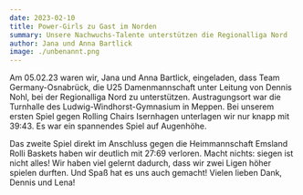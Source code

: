 ```yaml
---
date: 2023-02-10
title: Power-Girls zu Gast im Norden
summary: Unsere Nachwuchs-Talente unterstützen die Regionalliga Nord
author: Jana und Anna Bartlick
image: ./unbenannt.png
---
```

Am 05.02.23 waren wir, Jana und Anna Bartlick, eingeladen, dass Team Germany-Osnabrück, die U25 Damenmannschaft unter Leitung von Dennis Nohl, bei der Regionalliga Nord zu unterstützen. Austragungsort war die Turnhalle des Ludwig-Windhorst-Gymnasium in Meppen. Bei unserem ersten Spiel gegen Rolling Chairs Isernhagen unterlagen wir nur knapp mit 39:43. Es war ein spannendes Spiel auf Augenhöhe. 

Das zweite Spiel direkt im Anschluss gegen die Heimmannschaft Emsland Rolli Baskets haben wir deutlich mit 27:69 verloren. Macht nichts: siegen ist nicht alles! Wir haben viel gelernt dadurch, dass wir zwei Ligen höher spielen durften. Und Spaß hat es uns auch gemacht!
Vielen lieben Dank, Dennis und Lena!
